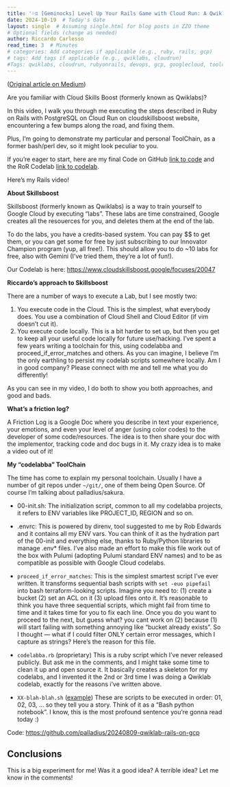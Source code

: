 ```yaml
---
title: '💦♊ [Geminocks] Level Up Your Rails Game with Cloud Run: A Qwiklabs Deep Dive'
date: 2024-10-19  # Today's date
layout: single  # Assuming single.html for blog posts in ZZO theme
# Optional fields (change as needed)
author: Riccardo Carlesso
read_time: 3  # Minutes
# categories: Add categories if applicable (e.g., ruby, rails, gcp)
# tags: Add tags if applicable (e.g., qwiklabs, cloudrun)
#Tags: qwiklabs, cloudrun, rubyonrails, devops, gcp, googlecloud, toolchain
---
```

([Original article on Medium](https://medium.com/@palladiusbonton/ruby-on-rails-with-postgresql-on-cloud-run-bdaaf0b26e0b))

Are you familiar with Cloud Skills Boost (formerly known as Qwiklabs)?

In this video, I walk you through me executing the steps described in Ruby on Rails with PostgreSQL on Cloud Run on cloudskillsboost website, encountering a few bumps along the road, and fixing them.

Plus, I’m going to demonstrate my particular and personal ToolChain, as a former bash/perl dev, so it might look peculiar to you.

If you’re eager to start, here are my final Code on GitHub [link to code](https://github.com/palladius/20240809-qwiklab-rails-on-gcp) and the RoR Codelab [link to codelab](https://www.cloudskillsboost.google/focuses/20047).

Here’s my Rails video!

**About Skillsboost**

Skillsboost (formerly known as Qwiklabs) is a way to train yourself to Google Cloud by executing “labs”. These labs are time constrained, Google creates all the resouerces for you, and deletes them at the end of the lab.

To do the labs, you have a credits-based system. You can pay $$ to get them, or you can get some for free by just subscribing to our Innovator Champion program (yup, all free!). This should allow you to do ~10 labs for free, also with Gemini (I’ve tried them, they’re a lot of fun!).

Our Codelab is here: https://www.cloudskillsboost.google/focuses/20047

**Riccardo’s approach to Skillsboost**

There are a number of ways to execute a Lab, but I see mostly two:

1. You execute code in the Cloud. This is the simplest, what everybody does. You use a combination of Cloud Shell and Cloud Editor (if vim doesn’t cut it).
2. You execute code locally. This is a bit harder to set up, but then you get to keep all your useful code locally for future use/hacking. I’ve spent a few years writing a toolchain for this, using codelabba and proceed_if_error_matches and others. As you can imagine, I believe I’m the only earthling to persist my codelab scripts somewhere locally. Am I in good company? Please connect with me and tell me what you do differently!

As you can see in my video, I do both to show you both approaches, and good and bads.

**What’s a friction log?**

A Friction Log is a Google Doc where you describe in text your experience, your emotions, and even your level of anger (using color codes) to the developer of some code/resources. The idea is to then share your doc with the implementor, tracking code and doc bugs in it. My crazy idea is to make a video out of it!

**My “codelabba” ToolChain**

The time has come to explain my personal toolchain. Usually I have a number of git repos under `~/git/`, one of them being Open Source. Of course I’m talking about palladius/sakura.

* 00-init.sh: The initialization script, common to all my codelabba projects, it refers to ENV variables like PROJECT_ID, REGION and so on.
* .envrc: This is powered by direnv, tool suggested to me by Rob Edwards and it contains all my ENV vars. You can think of it as the hydration part of the 00-init and everything else, thanks to Ruby/Python libraries to manage .env* files. I’ve also made an effort to make this file work out of the box with Pulumi (adopting Pulumi standard ENV names) and to be as compatible as possible with Google Cloud codelabs.

* `proceed_if_error_matches`: This is the simplest smartest script I’ve ever written. It transforms sequential bash scripts with `set -euo pipefail` into bash terraform-looking scripts. Imagine you need to: (1) create a bucket (2) set an ACL on it (3) upload files onto it. It’s reasonable to think you have three sequential scripts, which might fail from time to time and it takes time for you to fix each line. Once you do you want to proceed to the next, but guess what? you cant work on (2) because (1) will start failing with something annoying like “bucket already exists”. So I thought — what if I could filter ONLY certain error messages, which I capture as strings? Here’s the reason for this file.

* `codelabba.rb` (proprietary) This is a ruby script which I’ve never released publicly. But ask me in the comments, and I might take some time to clean it up and open source it. It basically creates a skeleton for my codelabs, and I invented it the 2nd or 3rd time I was doing a Qwiklab codelab, exactly for the reasons i’ve written above.

* `XX-blah-blah.sh` ([example](https://github.com/palladius/20240809-qwiklab-rails-on-gcp)) These are scripts to be executed in order: 01, 02, 03, … so they tell you a story. Think of it as a “Bash python notebook”. I know, this is the most profound sentence you’re gonna read today :)

Code: https://github.com/palladius/20240809-qwiklab-rails-on-gcp

## Conclusions

This is a big experiment for me! Was it a good idea? A terrible idea? Let me know in the comments!



